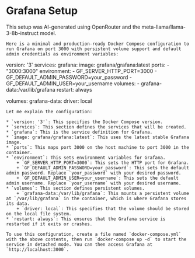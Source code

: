 # Grafana Setup

This setup was AI-generated using OpenRouter and the meta-llama/llama-3-8b-instruct model.

```
Here is a minimal and production-ready Docker Compose configuration to run Grafana on port 3000 with persistent volume support and default admin credentials as environment variables:
```
version: '3'
services:
  grafana:
    image: grafana/grafana:latest
    ports:
      - "3000:3000"
    environment:
      - GF_SERVER_HTTP_PORT=3000
      - GF_DEFAULT_ADMIN_PASSWORD=your_password
      - GF_DEFAULT_ADMIN_USER=your_username
    volumes:
      - grafana-data:/var/lib/grafana
    restart: always

volumes:
  grafana-data:
    driver: local
```
Let me explain the configuration:

* `version: '3'`: This specifies the Docker Compose version.
* `services`: This section defines the services that will be created.
* `grafana`: This is the service definition for Grafana.
* `image: grafana/grafana:latest`: This uses the latest stable Grafana image.
* `ports`: This maps port 3000 on the host machine to port 3000 in the container.
* `environment`: This sets environment variables for Grafana.
	+ `GF_SERVER_HTTP_PORT=3000`: This sets the HTTP port for Grafana.
	+ `GF_DEFAULT_ADMIN_PASSWORD=your_password`: This sets the default admin password. Replace `your_password` with your desired password.
	+ `GF_DEFAULT_ADMIN_USER=your_username`: This sets the default admin username. Replace `your_username` with your desired username.
* `volumes`: This section defines persistent volumes.
	+ `grafana-data:/var/lib/grafana`: This mounts a persistent volume at `/var/lib/grafana` in the container, which is where Grafana stores its data.
	+ `driver: local`: This specifies that the volume should be stored on the local file system.
* `restart: always`: This ensures that the Grafana service is restarted if it exits or crashes.

To use this configuration, create a file named `docker-compose.yml` with the above contents, then run `docker-compose up -d` to start the service in detached mode. You can then access Grafana at `http://localhost:3000`.
```
